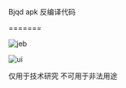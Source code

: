 Bjqd apk 反编译代码

=======

![jeb](G:\便捷青岛\gradle\screenshots\jeb.png)  



![ui](G:\便捷青岛\gradle\screenshots\ui.png)   

仅用于技术研究 不可用于非法用途

